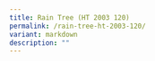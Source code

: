 ```yaml
---
title: Rain Tree (HT 2003 120)
permalink: /rain-tree-ht-2003-120/
variant: markdown
description: ""
---
```

